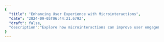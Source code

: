 ```yaml
---
{
  "title": "Enhancing User Experience with Microinteractions",
  "date": "2024-09-05T06:44:21.679Z",
  "draft": false,
  "description":"Explore how microinteractions can improve user engagement and create a more intuitive and enjoyable interface."
}
---
```

        